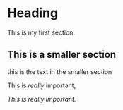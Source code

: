 # Heading

This is my first section.

## This is a smaller section

this is the text in the smaller section

This is *really* important,

*This is really important.*